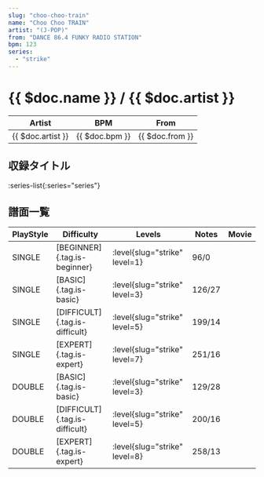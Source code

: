 ```yaml
---
slug: "choo-choo-train"
name: "Choo Choo TRAIN"
artist: "(J-POP)"
from: "DANCE 86.4 FUNKY RADIO STATION"
bpm: 123
series:
  - "strike"
---
```


# {{ $doc.name }} / {{ $doc.artist }}

|Artist|BPM|From|
|------|---|----|
|{{ $doc.artist }}|{{ $doc.bpm }}|{{ $doc.from }}|

## 収録タイトル

:series-list{:series="series"}

## 譜面一覧

|PlayStyle|Difficulty|Levels|Notes|Movie|
|---------|----------|------|-----|-----|
|SINGLE|[BEGINNER]{.tag.is-beginner}|<div class="field is-grouped is-grouped-multiline">:level{slug="strike" level=1}</div>|96/0||
|SINGLE|[BASIC]{.tag.is-basic}|<div class="field is-grouped is-grouped-multiline">:level{slug="strike" level=3}</div>|126/27||
|SINGLE|[DIFFICULT]{.tag.is-difficult}|<div class="field is-grouped is-grouped-multiline">:level{slug="strike" level=5}</div>|199/14||
|SINGLE|[EXPERT]{.tag.is-expert}|<div class="field is-grouped is-grouped-multiline">:level{slug="strike" level=7}</div>|251/16||
|DOUBLE|[BASIC]{.tag.is-basic}|<div class="field is-grouped is-grouped-multiline">:level{slug="strike" level=3}</div>|129/28||
|DOUBLE|[DIFFICULT]{.tag.is-difficult}|<div class="field is-grouped is-grouped-multiline">:level{slug="strike" level=5}</div>|200/16||
|DOUBLE|[EXPERT]{.tag.is-expert}|<div class="field is-grouped is-grouped-multiline">:level{slug="strike" level=8}</div>|258/13||
